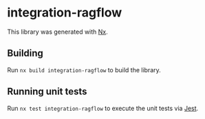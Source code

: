 # integration-ragflow

This library was generated with [Nx](https://nx.dev).

## Building

Run `nx build integration-ragflow` to build the library.

## Running unit tests

Run `nx test integration-ragflow` to execute the unit tests via [Jest](https://jestjs.io).
